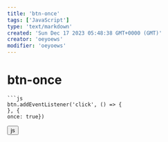 ```yaml
---
title: 'btn-once'
tags: ['JavaScript']
type: 'text/markdown'
created: 'Sun Dec 17 2023 05:48:38 GMT+0000 (GMT)'
creator: 'oeyoews'
modifier: 'oeyoews'
---
```


# btn-once

```
```js
btn.addEventListener('click', () => {
}, {
once: true})
```

<button>js</button>
```
